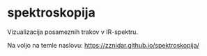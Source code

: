 # spektroskopija
Vizualizacija posameznih trakov v IR-spektru.

Na voljo na temle naslovu: https://zznidar.github.io/spektroskopija/